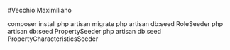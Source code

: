 #Vecchio Maximiliano

composer install
php artisan migrate
php artisan db:seed RoleSeeder
php artisan db:seed PropertySeeder
php artisan db:seed PropertyCharacteristicsSeeder
